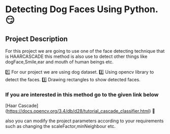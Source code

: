 # Detecting Dog Faces Using Python. 😏

## Project Description 
For this project we are going to use one of the face detecting technique that is HAARCASCADE
this method is also use to detect other things like dogFace,Smile,ear and mouth of human beings etc.

1️⃣ For our project we are using dog dataset.
2️⃣ Using opencv library to detect the faces.
3️⃣ Drawing rectangles to show detected faces.

### If you are interested in this method go to the given link below

[Haar Cascade] (https://docs.opencv.org/3.4/db/d28/tutorial_cascade_classifier.html) 🔑

also you can modify the project parameters according to your requirements such as changing the
scaleFactor,minNeighbour etc.
